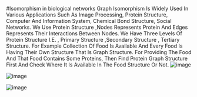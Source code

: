 #Isomorphism in biological networks
Graph Isomorphism Is Widely Used In Various Applications Such As Image Processing, Protein Structure, Computer And Information System, Chemical Bond Structure, Social Networks.
We Use Protein Structure ,Nodes Represents Protein And Edges Represents Their Interactions Between Nodes.
We Have Three Levels Of Protein Structure I.E. , Primary Structure ,Secondary Structure , Tertiary Structure.
For Example Collection Of Food Is Available And Every Food Is Having Their Own Structure That Is Graph Structure. For Providing The Food And That Food Contains Some Proteins, Then Find Protein Graph Structure First And Check Where It Is Available In The Food Structure Or Not.
![image](https://user-images.githubusercontent.com/98582214/154976706-280fcd13-73f9-4d66-b05a-c1d5a529fd69.png)

![image](https://user-images.githubusercontent.com/98582214/154976647-0084dc9f-4ce4-4a32-b2c2-e0eff5504b8e.png)

![image](https://user-images.githubusercontent.com/98582214/154828239-408ebbd6-9c9f-4b68-b018-7281e659f5ae.png)
